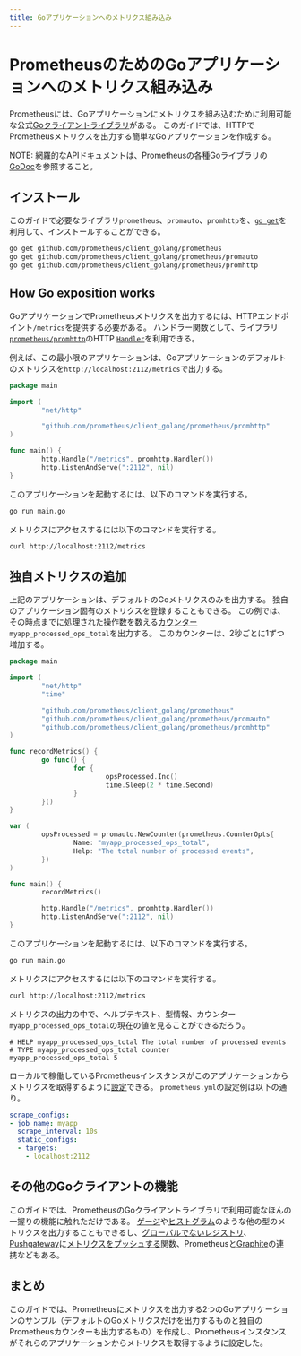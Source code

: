 ```yaml
---
title: Goアプリケーションへのメトリクス組み込み
---
```


# PrometheusのためのGoアプリケーションへのメトリクス組み込み

Prometheusには、Goアプリケーションにメトリクスを組み込むために利用可能な公式[Goクライアントライブラリ](https://github.com/prometheus/client_golang)がある。
このガイドでは、HTTPでPrometheusメトリクスを出力する簡単なGoアプリケーションを作成する。

NOTE: 網羅的なAPIドキュメントは、Prometheusの各種Goライブラリの[GoDoc](https://godoc.org/github.com/prometheus/client_golang)を参照すること。

## インストール

このガイドで必要なライブラリ`prometheus`、`promauto`、`promhttp`を、[`go get`](https://golang.org/doc/articles/go_command.html)を利用して、インストールすることができる。

```bash
go get github.com/prometheus/client_golang/prometheus
go get github.com/prometheus/client_golang/prometheus/promauto
go get github.com/prometheus/client_golang/prometheus/promhttp
```

## How Go exposition works

GoアプリケーションでPrometheusメトリクスを出力するには、HTTPエンドポイント`/metrics`を提供する必要がある。
ハンドラー関数として、ライブラリ[`prometheus/promhttp`](https://godoc.org/github.com/prometheus/client_golang/prometheus/promhttp)のHTTP [`Handler`](https://godoc.org/github.com/prometheus/client_golang/prometheus/promhttp#Handler)を利用できる。

例えば、この最小限のアプリケーションは、Goアプリケーションのデフォルトのメトリクスを`http://localhost:2112/metrics`で出力する。

```go
package main

import (
        "net/http"

        "github.com/prometheus/client_golang/prometheus/promhttp"
)

func main() {
        http.Handle("/metrics", promhttp.Handler())
        http.ListenAndServe(":2112", nil)
}
```

このアプリケーションを起動するには、以下のコマンドを実行する。

```bash
go run main.go
```

メトリクスにアクセスするには以下のコマンドを実行する。

```bash
curl http://localhost:2112/metrics
```

## 独自メトリクスの追加

上記のアプリケーションは、デフォルトのGoメトリクスのみを出力する。
独自のアプリケーション固有のメトリクスを登録することもできる。
この例では、その時点までに処理された操作数を数える[カウンター](/ja/docs/concepts/metric_types/#counter)`myapp_processed_ops_total`を出力する。
このカウンターは、2秒ごとに1ずつ増加する。

```go
package main

import (
        "net/http"
        "time"

        "github.com/prometheus/client_golang/prometheus"
        "github.com/prometheus/client_golang/prometheus/promauto"
        "github.com/prometheus/client_golang/prometheus/promhttp"
)

func recordMetrics() {
        go func() {
                for {
                        opsProcessed.Inc()
                        time.Sleep(2 * time.Second)
                }
        }()
}

var (
        opsProcessed = promauto.NewCounter(prometheus.CounterOpts{
                Name: "myapp_processed_ops_total",
                Help: "The total number of processed events",
        })
)

func main() {
        recordMetrics()

        http.Handle("/metrics", promhttp.Handler())
        http.ListenAndServe(":2112", nil)
}
```

このアプリケーションを起動するには、以下のコマンドを実行する。

```bash
go run main.go
```

メトリクスにアクセスするには以下のコマンドを実行する。

```bash
curl http://localhost:2112/metrics
```

メトリクスの出力の中で、ヘルプテキスト、型情報、カウンター`myapp_processed_ops_total`の現在の値を見ることができるだろう。

```
# HELP myapp_processed_ops_total The total number of processed events
# TYPE myapp_processed_ops_total counter
myapp_processed_ops_total 5
```

ローカルで稼働しているPrometheusインスタンスがこのアプリケーションからメトリクスを取得するように[設定](/ja/docs/prometheus/latest/configuration/configuration/#<scrape_config>)できる。
`prometheus.yml`の設定例は以下の通り。

```yaml
scrape_configs:
- job_name: myapp
  scrape_interval: 10s
  static_configs:
  - targets:
    - localhost:2112
```

## その他のGoクライアントの機能

このガイドでは、PrometheusのGoクライアントライブラリで利用可能なほんの一握りの機能に触れただけである。
[ゲージ](https://godoc.org/github.com/prometheus/client_golang/prometheus#Gauge)や[ヒストグラム](https://godoc.org/github.com/prometheus/client_golang/prometheus#Histogram)のような他の型のメトリクスを出力することもできるし、[グローバルでないレジストリ](https://godoc.org/github.com/prometheus/client_golang/prometheus#Registry)、[Pushgateway](/ja/docs/instrumenting/pushing/)に[メトリクスをプッシュする](https://godoc.org/github.com/prometheus/client_golang/prometheus/push)関数、Prometheusと[Graphite](https://godoc.org/github.com/prometheus/client_golang/prometheus/graphite)の連携などもある。

## まとめ

このガイドでは、Prometheusにメトリクスを出力する2つのGoアプリケーションのサンプル（デフォルトのGoメトリクスだけを出力するものと独自のPrometheusカウンターも出力するもの）を作成し、Prometheusインスタンスがそれらのアプリケーションからメトリクスを取得するように設定した。
